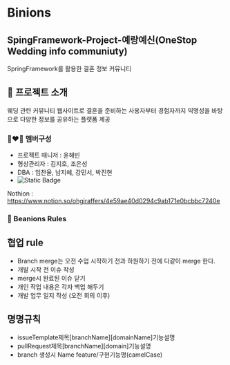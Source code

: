 # Binions

## SpingFramework-Project-예랑예신(OneStop Wedding info communiuty)
SpringFramework를 활용한 결혼 정보 커뮤니티

## 💒 프로젝트 소개
웨딩 관련 커뮤니티 웹사이트로
결혼을 준비하는 사용자부터 경험자까지
익명성을 바탕으로 다양한 정보를 공유하는 플랫폼 제공
<br>

### 👩‍❤️‍👨 멤버구성
- 프로젝트 매니저 : 윤해빈
- 형상관리자     : 김지호, 조은성
- DBA         : 임찬울, 남지혜, 강민서, 박진현
- <img alt="Static Badge" src="https://img.shields.io/badge/notion">
Nothion : https://www.notion.so/ohgiraffers/4e59ae40d0294c9ab171e0bcbbc7240e
<br>


### 🚫 Beanions Rules

## 협업 rule
- Branch merge는 오전 수업 시작하기 전과 하원하기 전에 다같이 merge 한다.
- 개발 시작 전 이슈 작성
- merge시 완료된 이슈 닫기
- 개인 작업 내용은 각자 백업 해두기
- 개발 업무 일지 작성 (오전 회의 이후)


## 명명규칙
- issueTemplate제목[branchName][domainName]기능설명
- pullRequest제목[branchName][domain]기능설명
- branch 생성시 Name feature/구현기능명(camelCase)
